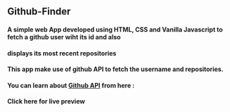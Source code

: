 ## Github-Finder
#### A simple web App developed using HTML, CSS and Vanilla Javascript to fetch a github user wiht its id and also <br>
#### displays its most recent repositories

#### This app make use of github API to fetch the username and repositories.
#### You can learn about [Github API](https://docs.github.com/en/rest) from here : 

#### Click here for live preview
